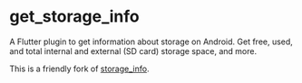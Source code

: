 # get_storage_info

A Flutter plugin to get information about storage on Android. Get free, used, and total internal and external (SD card) storage space, and more.

This is a friendly fork of [storage_info](https://github.com/aakashkondhalkar/storage_info).

